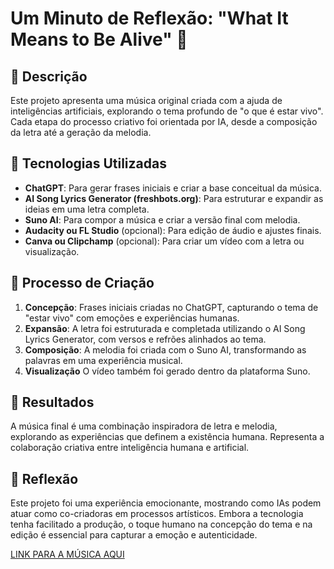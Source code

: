 # Um Minuto de Reflexão: "What It Means to Be Alive" 🎵

## 📒 Descrição
Este projeto apresenta uma música original criada com a ajuda de inteligências artificiais, explorando o tema profundo de "o que é estar vivo". Cada etapa do processo criativo foi orientada por IA, desde a composição da letra até a geração da melodia.

## 🤖 Tecnologias Utilizadas
- **ChatGPT**: Para gerar frases iniciais e criar a base conceitual da música.
- **AI Song Lyrics Generator (freshbots.org)**: Para estruturar e expandir as ideias em uma letra completa.
- **Suno AI**: Para compor a música e criar a versão final com melodia.
- **Audacity ou FL Studio** (opcional): Para edição de áudio e ajustes finais.
- **Canva ou Clipchamp** (opcional): Para criar um vídeo com a letra ou visualização.

## 🧐 Processo de Criação
1. **Concepção**: Frases iniciais criadas no ChatGPT, capturando o tema de "estar vivo" com emoções e experiências humanas.
2. **Expansão**: A letra foi estruturada e completada utilizando o AI Song Lyrics Generator, com versos e refrões alinhados ao tema.
3. **Composição**: A melodia foi criada com o Suno AI, transformando as palavras em uma experiência musical.
4. **Visualização** O vídeo também foi gerado dentro da plataforma Suno.

## 🚀 Resultados
A música final é uma combinação inspiradora de letra e melodia, explorando as experiências que definem a existência humana. Representa a colaboração criativa entre inteligência humana e artificial.

## 💭 Reflexão
Este projeto foi uma experiência emocionante, mostrando como IAs podem atuar como co-criadoras em processos artísticos. Embora a tecnologia tenha facilitado a produção, o toque humano na concepção do tema e na edição é essencial para capturar a emoção e autenticidade.

[LINK PARA A MÚSICA AQUI](https://youtu.be/GG6wrwOqWPo)


